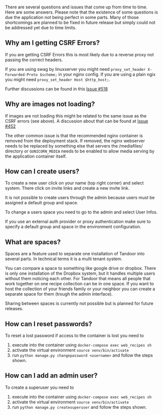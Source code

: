 There are several questions and issues that come up from time to time. Here are some answers.
Please note that the existence of some questions is due the application not being perfect in some parts. 
Many of those shortcomings are planned to be fixed in future release but simply could not be addressed yet due to time limits.

## Why am I getting CSRF Errors?
If you are getting CSRF Errors this is most likely due to a reverse proxy not passing the correct headers.

If you are using swag by linuxserver you might need `proxy_set_header X-Forwarded-Proto $scheme;` in your nginx config.
If you are using a plain ngix you might need `proxy_set_header Host $http_host;`.

Further discussions can be found in this [Issue #518](https://github.com/vabene1111/recipes/issues/518)

## Why are images not loading?
If images are not loading this might be related to the same issue as the CSRF errors (see above). 
A discussion about that can be found at [Issue #452](https://github.com/vabene1111/recipes/issues/452)

The other common issue is that the recommended nginx container is removed from the deployment stack. 
If removed, the nginx webserver needs to be replaced by something else that servers the /mediafiles/ directory or 
`GUNICORN_MEDIA` needs to be enabled to allow media serving by the application container itself.

## How can I create users?
To create a new user click on your name (top right corner) and select system. There click on invite links and create a new invite link.

It is not possible to create users through the admin because users must be assigned a default group and space.

To change a users space you need to go to the admin and select User Infos. 

If you use an external auth provider or proxy authentication make sure to specify a default group and space in the 
environment configuration.

## What are spaces?
Spaces are a feature used to separate one installation of Tandoor into several parts. 
In technical terms it is a multi tenant system.

You can compare a space to something like google drive or dropbox. 
There is only one installation of the Dropbox system, but it handles multiple users without them noticing each other.
For Tandoor that means all people that work together on one recipe collection can be in one space. 
If you want to host the collection of your friends family or your neighbor you can create a separate space for them (trough the admin interface).

Sharing between spaces is currently not possible but is planned for future releases.

## How can I reset passwords?
To reset a lost password if access to the container is lost you need to 

1. execute into the container using `docker-compose exec web_recipes sh`
2. activate the virtual environment `source venv/bin/activate`
3. run `python manage.py changepassword <username>` and follow the steps shown.

## How can I add an admin user?
To create a superuser you need to 

1. execute into the container using `docker-compose exec web_recipes sh`
2. activate the virtual environment `source venv/bin/activate`
3. run `python manage.py createsuperuser` and follow the steps shown.
